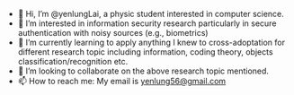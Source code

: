 - 👋 Hi, I’m @yenlungLai, a physic student interested in computer science.
- 👀 I’m interested in information security research particularly in secure authentication with noisy sources (e.g., biometrics)
- 🌱 I’m currently learning to apply anything I knew to cross-adoptation for different research topic including information, coding theory, objects classification/recognition etc.
- 💞️ I’m looking to collaborate on the above research topic mentioned.
- 📫 How to reach me: My email is yenlung56@gmail.com

<!---
yenlungLai/yenlungLai is a ✨ special ✨ repository because its `README.md` (this file) appears on your GitHub profile.
You can click the Preview link to take a look at your changes.
--->
